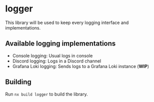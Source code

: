 # logger

This library will be used to keep every logging interface and implementations.

## Available logging implementations

- Console logging: Usual logs in console
- Discord logging: Logs in a Discord channel
- Grafana Loki logging: Sends logs to a Grafana Loki instance (**WIP**)


## Building

Run `nx build logger` to build the library.
